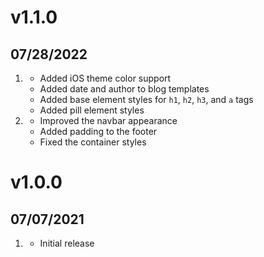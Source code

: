 # v1.1.0
##  07/28/2022

1. [](#new)
    * Added iOS theme color support
    * Added date and author to blog templates
    * Added base element styles for `h1`, `h2`, `h3`, and `a` tags
    * Added pill element styles
1. [](#bugfix)
    * Improved the navbar appearance
    * Added padding to the footer
    * Fixed the container styles

# v1.0.0
##  07/07/2021

1. [](#new)
    * Initial release
